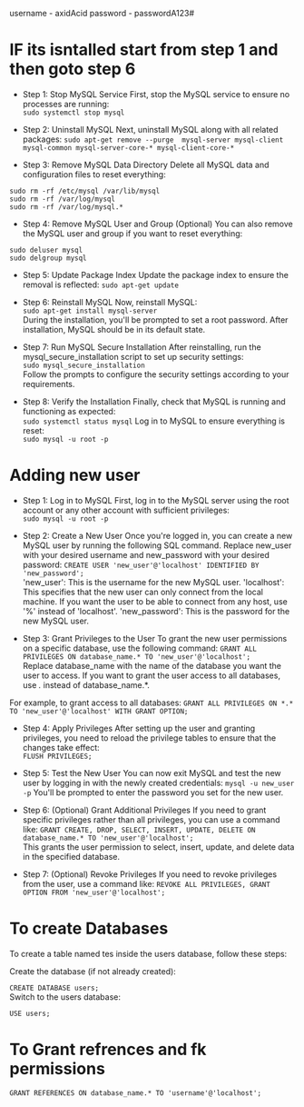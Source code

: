 username - axidAcid
password - passwordA123#


# IF its isntalled start from step 1 and then goto step 6

- Step 1: Stop MySQL Service
First, stop the MySQL service to ensure no processes are running:  
```sudo systemctl stop mysql```
- Step 2: Uninstall MySQL
Next, uninstall MySQL along with all related packages:
```sudo apt-get remove --purge  mysql-server mysql-client mysql-common mysql-server-core-* mysql-client-core-*```


- Step 3: Remove MySQL Data Directory
Delete all MySQL data and configuration files to reset everything:  
```
sudo rm -rf /etc/mysql /var/lib/mysql
sudo rm -rf /var/log/mysql
sudo rm -rf /var/log/mysql.*
````
- Step 4: Remove MySQL User and Group (Optional)
You can also remove the MySQL user and group if you want to reset everything:
```
sudo deluser mysql
sudo delgroup mysql
```
- Step 5: Update Package Index
Update the package index to ensure the removal is reflected:  ```sudo apt-get update```

- Step 6: Reinstall MySQL
Now, reinstall MySQL:  
```sudo apt-get install mysql-server```   
During the installation, you'll be prompted to set a root password. After installation, MySQL should be in its default state.

- Step 7: Run MySQL Secure Installation
After reinstalling, run the mysql_secure_installation script to set up security settings:  
```sudo mysql_secure_installation```  
Follow the prompts to configure the security settings according to your requirements.

- Step 8: Verify the Installation
Finally, check that MySQL is running and functioning as expected:   
```sudo systemctl status mysql```
Log in to MySQL to ensure everything is reset:  
```sudo mysql -u root -p```


# Adding new user

- Step 1: Log in to MySQL
First, log in to the MySQL server using the root account or any other account with sufficient privileges:  
```sudo mysql -u root -p```
- Step 2: Create a New User
Once you're logged in, you can create a new MySQL user by running the following SQL command. Replace new_user with your desired username and new_password with your desired password:
```CREATE USER 'new_user'@'localhost' IDENTIFIED BY 'new_password';```  
'new_user': This is the username for the new MySQL user.
'localhost': This specifies that the new user can only connect from the local machine. If you want the user to be able to connect from any host, use '%' instead of 'localhost'.
'new_password': This is the password for the new MySQL user.  


- Step 3: Grant Privileges to the User
To grant the new user permissions on a specific database, use the following command:
```GRANT ALL PRIVILEGES ON database_name.* TO 'new_user'@'localhost';```  
Replace database_name with the name of the database you want the user to access. If you want to grant the user access to all databases, use *.* instead of database_name.*.

For example, to grant access to all databases:
```GRANT ALL PRIVILEGES ON *.* TO 'new_user'@'localhost' WITH GRANT OPTION;```


- Step 4: Apply Privileges
After setting up the user and granting privileges, you need to reload the privilege tables to ensure that the changes take effect:  
```FLUSH PRIVILEGES;```


- Step 5: Test the New User
You can now exit MySQL and test the new user by logging in with the newly created credentials:
```mysql -u new_user -p```
You'll be prompted to enter the password you set for the new user.

- Step 6: (Optional) Grant Additional Privileges
If you need to grant specific privileges rather than all privileges, you can use a command like:
```GRANT CREATE, DROP, SELECT, INSERT, UPDATE, DELETE ON database_name.* TO 'new_user'@'localhost';```  
This grants the user permission to select, insert, update, and delete data in the specified database.

- Step 7: (Optional) Revoke Privileges
If you need to revoke privileges from the user, use a command like:
```REVOKE ALL PRIVILEGES, GRANT OPTION FROM 'new_user'@'localhost';```

# To create Databases

To create a table named tes inside the users database, follow these steps:

Create the database (if not already created):

```CREATE DATABASE users;```  
Switch to the users database:
```
USE users;
```


# To Grant refrences and fk permissions

```
GRANT REFERENCES ON database_name.* TO 'username'@'localhost';
```


